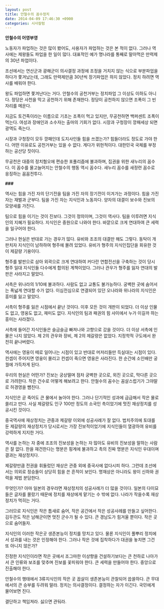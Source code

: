 ```yaml
---
layout: post
title: 안철수의 꼼수정치
date: 2014-04-09 17:46:30 +0900
categories: 시사칼럼
---
```

  


**안철수의 어영부영**

  


노동자가 파업하는 것은 많이 봤어도, 사용자가 파업하는 것은 본 적이 없다. 그러나 역사에는 제왕들도 파업을 한 일이 많다. 대표적인 예가 명나라를 통째로 말아먹은 만력제의 30년 파업이다. 

  


조선에서는 연산군과 광해군이 의사결정 과정에 조정을 거치지 않는 식으로 부분파업을 하다가 쫓겨났는데, 그래도 만력제만큼 30년씩 장기파업은 하지 않았다. 정치 하려면 역사를 배워야 한다. 

  


왕도 파업하면 쫓겨난다는 거다. 안철수의 공천거부는 정치파업 그 이상도 이하도 아니다. 정당은 사천을 막고 공천하기 위해 존재한다. 정당이 공천하지 않으면 조폭이 그 빈 자리를 메운다. 

  


지금도 토건족이라는 이름으로 기초는 조폭이 먹고 있지만, 무공천하면 백퍼센트 조폭이 먹는다. 여성과 장애인과 소수자는 출마의 기회가 없다. 시장과 구청장이 깡패세상 되면 광역도 죽는다. 

  


시장과 구청장이 모두 깡패인데 도지사인들 힘을 쓰겠는가? 힘들더라도 정도로 가야 한다. 어떤 이유로도 공천거부는 있을 수 없다. 게다가 위헌적이다. 대한민국 국체를 부정하는 공산당 짓이다.

  


무공천은 대중의 정치혐오에 편승한 포퓰리즘에 불과하며, 집권을 위한 새누리의 꼼수다. 이 꼼수를 물고늘어지는 안철수의 행동 역시 꼼수다. 새누리 꼼수를 새정련 꼼수로 응징하는 꼼꼼전투다.

  


**\###** 

  


역사는 힘을 가진 자의 단기전을 팀을 가진 자의 장기전이 이겨가는 과정이다. 힘을 가진 자는 재벌과 군부다. 팀을 가진 자는 지식인과 노동자다. 양자의 대결이 보수와 진보의 모양새를 가진다.

  


팀으로 힘을 이기는 것이 진보다. 그것이 정의이며, 그것이 역사다. 팀을 이루려면 지식인의 지혜가 필요하다. 지식인은 중원으로 나와야 한다. 바깥으로 크게 연대하여 큰 세력을 일구어야 한다. 

  


그러나 현실은 반대로 가는 경우가 많다. 유비와 조조의 대결만 해도 그렇다. 동탁이 개판치자 지식인이 남하하여 형주에 몰려 있었다. 유비가 형주의 지식인집단을 회유한 것이 제갈량 기용이다. 

  


형주를 발판으로 삼아 외곽으로 크게 연대하여 커다란 연합전선을 구축하는 것이 당시 형주 일대 지식인들 다수에게 합의된 계책이었다. 그러나 관우가 형주를 잃자 연대의 발판은 사라지고 말았다.

  


서촉은 위나라의 1/10에 불과하다. 사람도 없고 교통도 불가능하다. 궁벽한 곳에 숨어서는 폭넓게 연대할 수가 없다. 이심전심으로 연결되어 있던 오나라와 위나라의 지식인은 흥미를 잃고 말았다.

  


서촉이 형주를 잃은 시점에서 끝난 것이다. 이후 모든 것이 개판이 되었다. 더 이상 인물도 없고, 영웅도 없고, 재미도 없다. 지식인의 팀과 패권의 힘 사이에서 누가 이길까 하는 흥미는 사라졌다. 

  


서촉에 들어간 지식인들은 슬금슬금 빠져나와 고향으로 갔을 것이다. 더 이상 서촉에 인물은 나지 않았다. 제 2의 관우와 장비, 제 2의 제갈량은 없었다. 지정학적 구도에서 완전히 끝나버렸다. 

  


역사에는 영웅이 떼로 일어나는 시점이 있고 반대로 머저리들만 득실대는 시점이 있다. 컨셉이 주어지면 영웅이 몰리고 컨셉이 죽으면 영웅은 사라진다. 한 순간에 소인배만 궁궐에 가득차게 된다. 

  


우리의 현실은 어떤가? 진보는 궁상떨며 점차 궁벽한 곳으로, 외진 곳으로, 막다른 곳으로 가려한다. 작은 건수로 어떻게 해보려고 한다. 안철수의 꼼수는 꼼살스럽기가 그야말로 허경영을 뺨친다. 

  


지식인은 곧 죽어도 큰 물에서 놀아야 한다. 그러나 단기적인 성과에 급급해서 작은 물로 쏠리고 만다. 사실 제갈량도 인구 100만 정도의 소국인 촉이었기에 멋진 재상정치를 성공시킨 것이다.

  


중국역사에 재상정치는 관중과 제갈량 이외에 성공사례가 잘 없다. 법치주의에 토대를 둔 제갈량의 재상정치가 당시로서는 가장 진보적이었기에 지식인들이 열광하여 유비를 강력하게 지지한 거다. 

  


역사를 논하는 자 중에 조조의 진보성을 논하는 자 많아도 유비의 진보성을 말하는 사람은 잘 없다. 한을 재건한다는 명분은 핑계에 불과하고 촉의 진짜 명분은 지식인 우대이며 결과는 재상정치다. 

  


제갈량만큼 전권을 휘둘렀던 재상은 관중 외에 중국사에 없다시피 하다. 그런데 조선에서는 의외로 정승들이 상당히 힘을 쓴 흔적이 보인다. 명재상은 아니라도 왕이 신하와 권력을 제법 분담한다. 

  


무엇인가? 아마 일본의 경우라면 재상정치의 성공사례가 더 많을 것이다. 일본의 다이묘들은 글자를 몰랐기 때문에 정치를 재상에게 맡기는 수 밖에 없다. 나라가 작을수록 재상정치가 먹히는 거다. 

  


그러므로 지식인은 작은 틈새로 숨어, 작은 공간에서 작은 성공사례를 만들고 싶어한다. 김두관도 작은 남해군이면 멋진 군수가 될 수 있다. 큰 경남도가 힘겨울 뿐이다. 작은 곳으로 숨어들자.

  


지식인의 이러한 작은곳 생존본능이 정치를 망치고 있다. 물론 지식인이 풀뿌리 정치에서 성과를 내는 것은 인정해야 한다. 그러나 작은 것에 집착하다가 대권을 놓치면 그건 또 아니지 않은가? 

  


진정한 지식인이라면 작은 곳에서 조그마한 이상향을 건설하기보다는 큰 천하로 나아가서 큰 인류와 보조를 맞추며 진보를 꽃피워야 한다. 큰 세력을 만들어야 한다. 중앙으로 진출해야 한다. 

  


안철수의 행태에서 3류지식인의 작은 곳 꼽살이 생존본능이 관찰되어 씁쓸하다. 큰 무대에서의 큰 승부를 두려워 말라. 정치는 의사결정이다. 결정하는 자가 이긴다. 국민에게 물어보면 진다. 

  


결단하고 책임져라. 싫으면 관둬라.